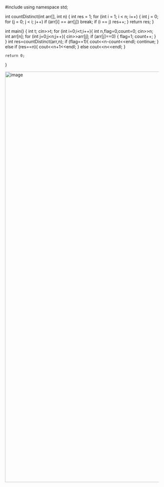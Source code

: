 #include <iostream>
using namespace std;

int countDistinct(int arr[], int n)
{
    int res = 1;
    for (int i = 1; i < n; i++) {
        int j = 0;
        for (j = 0; j < i; j++)
            if (arr[i] == arr[j])
                break;
        if (i == j)
            res++;
    }
    return res;
}

int main() {
    int t;
    cin>>t;
    for (int i=0;i<t;i++){
        int n,flag=0,count=0;
        cin>>n;
        int arr[n];
        for (int j=0;j<n;j++){
            cin>>arr[j];
            if (arr[j]==0) {
                flag=1;
                count++;
            }
        }
        int res=countDistinct(arr,n);
        if (flag==1){
            cout<<n-count<<endl;
            continue;
        }
        else if (res==n){
            cout<<n+1<<endl;
        }
        else cout<<n<<endl;
    }

    return 0;
}

<img width="1345" alt="image" src="https://user-images.githubusercontent.com/100985592/202915797-daaf4a25-6976-4b8d-9603-6285efca43d7.png">

